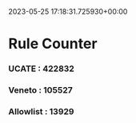2023-05-25 17:18:31.725930+00:00
# Rule Counter 
 ### UCATE : 422832

 ### Veneto : 105527

 ### Allowlist : 13929